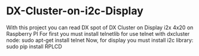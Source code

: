 # DX-Cluster-on-i2c-Display
With this project you can read DX spot of DX Cluster on Display i2x 4x20 on Raspberry PI
For first you must install telnetlib for use telnet with dxcluster node:
sudo apt-get install telnet
Now, for display you must install i2c library:
sudo pip install RPLCD
